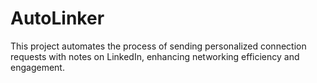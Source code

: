 # AutoLinker
This project automates the process of sending personalized connection requests with notes on LinkedIn, enhancing networking efficiency and engagement.
